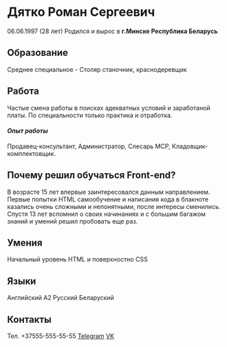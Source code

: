 # Дятко Роман Сергеевич 


06.06.1997 (28 лет) Родился и вырос в **г.Минске Республика Беларусь** 


## **Образование**

Среднее специальное - Столяр станочник, краснодеревщик 

## **Работа**

Частые смена работы в поисках адекватных условий и заработаной платы. По специальности только практика и отработка. 

#### *Опыт работы*

Продавец-консультант, Администратор, Слесарь МСР, Кладовщик-комплектовщик.

## Почему решил обучаться Front-end? 

В возрасте 15 лет впервые заинтересовался данным направлением. Первые попытки HTML самообучение и написания кода в блакноте казались очень сложными  и непонятными, после интересы сменились. Спустя 13 лет вспомнил о своих начинаниях и с большим багажом знаний и умений решил пробовать еще раз. 

##  Умения 

Начальный уровень HTML и поверхностно CSS 

## Языки 

Английский A2 
Русский 
Беларуский 

## Контакты 


Тел. +37555-555-55-55
[Telegram](web.telegram.org)
[VK](vk.com)